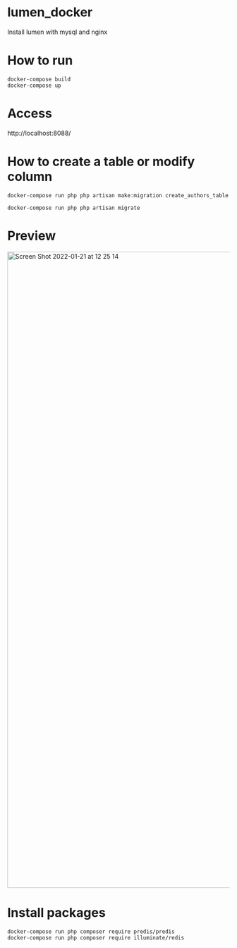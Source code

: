 # lumen_docker
Install lumen with mysql and nginx

# How to run
```
docker-compose build
docker-compose up
```

# Access
http://localhost:8088/

# How to create a table or modify column
```
docker-compose run php php artisan make:migration create_authors_table

docker-compose run php php artisan migrate
```
# Preview
<img width="1440" alt="Screen Shot 2022-01-21 at 12 25 14" src="https://user-images.githubusercontent.com/4946353/150470947-f7e7a5ec-95a2-4afa-ad7f-87f951aa6d31.png">

# Install packages

```
docker-compose run php composer require predis/predis   
docker-compose run php composer require illuminate/redis
```

